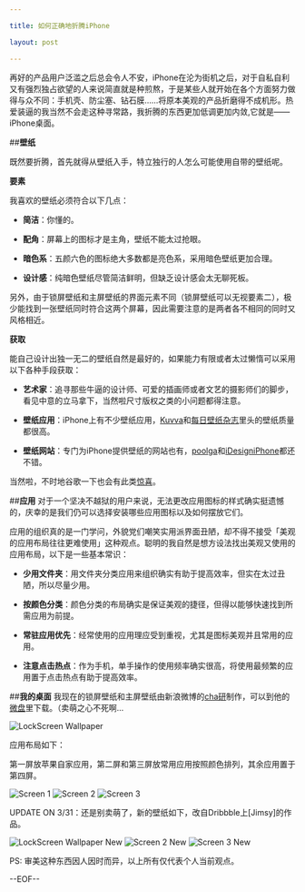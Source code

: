 ```yaml
---

title: 如何正确地折腾iPhone

layout: post

---
```

再好的产品用户泛滥之后总会令人不安，iPhone在沦为街机之后，对于自私自利又有强烈独占欲望的人来说简直就是种煎熬，于是某些人就开始在各个方面努力做得与众不同：手机壳、防尘塞、钻石膜……将原本美观的产品折磨得不成机形。热爱装逼的我当然不会走这种寻常路，我折腾的东西更加低调更加内敛,它就是——iPhone桌面。

##**壁纸**

既然要折腾，首先就得从壁纸入手，特立独行的人怎么可能使用自带的壁纸呢。

**要素**

我喜欢的壁纸必须符合以下几点：

* **简洁**：你懂的。

* **配角**：屏幕上的图标才是主角，壁纸不能太过抢眼。

* **暗色系**：五颜六色的图标绝大多数都是亮色系，采用暗色壁纸更加合理。

* **设计感**：纯暗色壁纸尽管简洁鲜明，但缺乏设计感会太无聊死板。

另外，由于锁屏壁纸和主屏壁纸的界面元素不同（锁屏壁纸可以无视要素二），极少能找到一张壁纸同时符合这两个屏幕，因此需要注意的是两者各不相同的同时又风格相近。

**获取**

能自己设计出独一无二的壁纸自然是最好的，如果能力有限或者太过懒惰可以采用以下各种手段获取：

* **艺术家**：追寻那些牛逼的设计师、可爱的插画师或者文艺的摄影师们的脚步，看见中意的立马拿下，当然啦尺寸版权之类的小问题都得注意。

* **壁纸应用**：iPhone上有不少壁纸应用，[Kuvva][1]和[每日壁纸杂志][2]里头的壁纸质量都很高。

* **壁纸网站**：专门为iPhone提供壁纸的网站也有，[poolga][3]和[iDesigniPhone][4]都还不错。

当然啦，不时地谷歌一下也会有此类[惊喜][5]。

##**应用**
对于一个坚决不越狱的用户来说，无法更改应用图标的样式确实挺遗憾的，庆幸的是我们仍可以选择安装哪些应用图标以及如何摆放它们。

应用的组织真的是一门学问，外貌党们嘲笑实用派界面丑陋，却不得不接受「美观的应用布局往往更难使用」这种观点。聪明的我自然是想方设法找出美观又使用的应用布局，以下是一些基本常识：

* **少用文件夹**：用文件夹分类应用来组织确实有助于提高效率，但实在太过丑陋，所以尽量少用。

* **按颜色分类**：颜色分类的布局确实是保证美观的捷径，但得以能够快速找到所需应用为前提。

* **常驻应用优先**：经常使用的应用理应受到重视，尤其是图标美观并且常用的应用。

* **注意点击热点**：作为手机，单手操作的使用频率确实很高，将使用最频繁的应用置于点击热点有助于提高效率。

##**我的桌面**
我现在的锁屏壁纸和主屏壁纸由新浪微博的[cha研][6]制作，可以到他的[微盘][7]里下载。（卖萌之心不死啊...

![LockScreen Wallpaper][8]

应用布局如下：

第一屏放苹果自家应用，第二屏和第三屏放常用应用按照颜色排列，其余应用置于第四屏。

![Screen 1][9]
![Screen 2][10]
![Screen 3][11]


UPDATE ON 3/31：还是别卖萌了，新的壁纸如下，改自Dribbble上[Jimsy]的作品。

![LockScreen Wallpaper New][13]
![Screen 2 New][14]
![Screen 3 New][15]

PS: 审美这种东西因人因时而异，以上所有仅代表个人当前观点。

--EOF--

[1]:http://www.kuvva.com/
[2]:http://itunes.apple.com/app/id478681880/
[3]:http://poolga.com/
[4]:http://idesigniphone.com/
[5]:http://www.hongkiat.com/blog/iphone-wallpapers-for-apps/
[6]:http://weibo.com/chaken
[7]:http://vdisk.weibo.com/s/94Z5T
[8]:http://i.imgur.com/t6E7Vjn.png
[9]:http://i.imgur.com/BTbY2qc.png
[10]:http://i.imgur.com/Yq1d44U.png
[11]:http://i.imgur.com/CHZlX4R.png
[12]:http://dribbble.com/shots/47106-iPhone4-Grid-Wallpaper
[13]:http://i.imgur.com/rDbWJo0.png
[14]:http://i.imgur.com/4rKOPp1.jpg
[15]:http://i.imgur.com/YBO6Byp.jpg